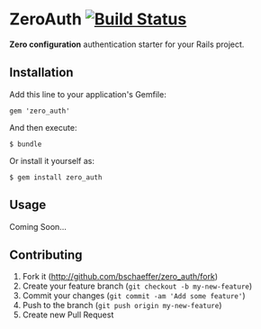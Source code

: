 # ZeroAuth [![Build Status](https://travis-ci.org/bschaeffer/zero_auth.svg?branch=master)](https://travis-ci.org/bschaeffer/zero_auth)

**Zero configuration** authentication starter for your Rails project.

## Installation

Add this line to your application's Gemfile:

    gem 'zero_auth'

And then execute:

    $ bundle

Or install it yourself as:

    $ gem install zero_auth

## Usage

Coming Soon...


## Contributing

1. Fork it (http://github.com/bschaeffer/zero_auth/fork)
2. Create your feature branch (`git checkout -b my-new-feature`)
3. Commit your changes (`git commit -am 'Add some feature'`)
4. Push to the branch (`git push origin my-new-feature`)
5. Create new Pull Request
